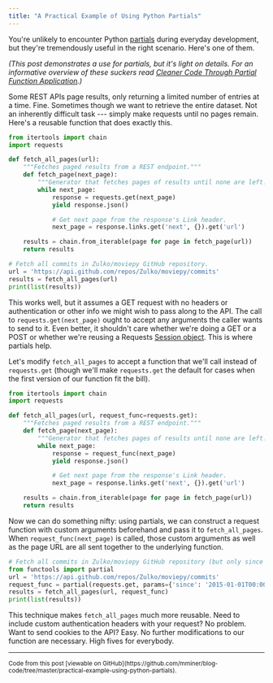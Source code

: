 ```yaml
---
title: "A Practical Example of Using Python Partials"
---
```


You're unlikely to encounter Python [partials](https://docs.python.org/3/library/functools.html#partial-objects) during everyday development, but they're tremendously useful in the right scenario. Here's one of them.

*(This post demonstrates a use for partials, but it's light on details. For an informative overview of these suckers read [Cleaner Code Through Partial Function Application](http://chriskiehl.com/article/Cleaner-coding-through-partially-applied-functions/).)*

Some REST APIs page results, only returning a limited number of entries at a time. Fine. Sometimes though we want to retrieve the entire dataset. Not an inherently difficult task --- simply make requests until no pages remain. Here's a reusable function that does exactly this.

```python
from itertools import chain
import requests

def fetch_all_pages(url):
    """Fetches paged results from a REST endpoint."""
    def fetch_page(next_page):
        """Generator that fetches pages of results until none are left."""
        while next_page:
            response = requests.get(next_page)
            yield response.json()

            # Get next page from the response's Link header.
            next_page = response.links.get('next', {}).get('url')

    results = chain.from_iterable(page for page in fetch_page(url))
    return results

# Fetch all commits in Zulko/moviepy GitHub repository.
url = 'https://api.github.com/repos/Zulko/moviepy/commits'
results = fetch_all_pages(url)
print(list(results))
```

This works well, but it assumes a GET request with no headers or authentication or other info we might wish to pass along to the API. The call to `requests.get(next_page)` ought to accept any arguments the caller wants to send to it. Even better, it shouldn't care whether we're doing a GET or a POST or whether we're reusing a Requests [Session object](http://docs.python-requests.org/en/latest/user/advanced/#session-objects). This is where partials help.

Let's modify `fetch_all_pages` to accept a function that we'll call instead of `requests.get` (though we'll make `requests.get` the default for cases when the first version of our function fit the bill).

```python
from itertools import chain
import requests

def fetch_all_pages(url, request_func=requests.get):
    """Fetches paged results from a REST endpoint."""
    def fetch_page(next_page):
        """Generator that fetches pages of results until none are left."""
        while next_page:
            response = request_func(next_page)
            yield response.json()

            # Get next page from the response's Link header.
            next_page = response.links.get('next', {}).get('url')

    results = chain.from_iterable(page for page in fetch_page(url))
    return results
```

Now we can do something nifty: using partials, we can construct a request function with custom arguments beforehand and pass it to `fetch_all_pages`. When `request_func(next_page)` is called, those custom arguments as well as the page URL are all sent together to the underlying function.

```python
# Fetch all commits in Zulko/moviepy GitHub repository (but only since 2015).
from functools import partial
url = 'https://api.github.com/repos/Zulko/moviepy/commits'
request_func = partial(requests.get, params={'since': '2015-01-01T00:00:00Z'})
results = fetch_all_pages(url, request_func)
print(list(results))
```

This technique makes `fetch_all_pages` much more reusable. Need to include custom authentication headers with your request? No problem. Want to send cookies to the API? Easy. No further modifications to our function are necessary. High fives for everybody.

---


<small>
    Code from this post [viewable on GitHub](https://github.com/mminer/blog-code/tree/master/practical-example-using-python-partials).
</small>
